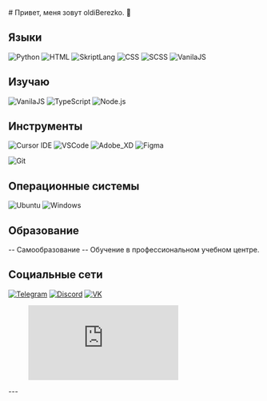 <body id="top">  
# Привет, меня зовут oldiBerezko. 👋


## Языки
![Python](https://img.shields.io/badge/-Python-000000?style=for-the-badge&logo=python&logoColor=white)
![HTML](https://img.shields.io/badge/-HTML-000000?style=for-the-badge&logo=html5&logoColor=white)
![SkriptLang](https://img.shields.io/badge/-SkriptLang-000000?style=for-the-badge)
![CSS](https://img.shields.io/badge/-CSS-000000?style=for-the-badge&logo=css3&logoColor=white)
![SCSS](https://img.shields.io/badge/-SCSS-000000?style=for-the-badge&logo=SCSS&logoColor=white)
![VanilaJS](https://img.shields.io/badge/-VanilaJS-000000?style=for-the-badge&logo=javascript&logoColor=white)


## Изучаю
![VanilaJS](https://img.shields.io/badge/-VanilaJS-000000?style=for-the-badge&logo=javascript&logoColor=white)
![TypeScript](https://img.shields.io/badge/-TypeScript-000000?style=for-the-badge&logo=typescript&logoColor=white)
![Node.js](https://img.shields.io/badge/-Node.js-000000?style=for-the-badge&logo=node.js&logoColor=white)


## Инструменты 
![Cursor IDE](https://img.shields.io/badge/-Cursor_IDE-000000?style=for-the-badge&logo=cursor&logoColor=white)
![VSCode](https://img.shields.io/badge/-VSCode-000000?style=for-the-badge&logo=visual-studio-code&logoColor=white)
![Adobe_XD](https://img.shields.io/badge/-Adobe_XD-000000?style=for-the-badge&logo=adobe-xd&logoColor=white)
![Figma](https://img.shields.io/badge/-Figma-000000?style=for-the-badge&logo=figma&logoColor=white)

![Git](https://img.shields.io/badge/-Git-000000?style=for-the-badge&logo=git&logoColor=white)




## Операционные системы
![Ubuntu](https://img.shields.io/badge/-Ubuntu-000000?style=for-the-badge&logo=ubuntu&logoColor=white)
![Windows](https://img.shields.io/badge/-Windows-000000?style=for-the-badge&logo=windows&logoColor=white)



## Образование
-- Самообразование
-- Обучение в профессиональном учебном центре.

## Социальные сети
[![Telegram](https://img.shields.io/badge/-Telegram-000000?style=for-the-badge&logo=telegram)](https://t.me/berezko)
[![Discord](https://img.shields.io/badge/-Discord-000000?style=for-the-badge&logo=discord)](https://discord.com/users/oldiberezko)
[![VK](https://img.shields.io/badge/-VK-000000?style=for-the-badge&logo=vk)](https://vk.com/oldiberezko)

<figure><embed src="https://wakatime.com/share/@5dd2f304-d0ff-47a7-85b6-860ebfc4bfe4/7e676047-408a-47fa-999e-0180abc5bc44.svg"></embed></figure>
---
</body>
